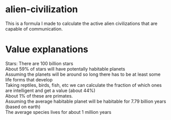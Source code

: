 # alien-civilization
This is a formula I made to calculate the active alien civilizations that are capable of communication.
# Value explanations
Stars: There are 100 billion stars <br/>
About 59% of stars will have potentally habitable planets <br/>
Assuming the planets will be around so long there has to be at least some life forms that develop <br/>
Taking reptiles, birds, fish, etc we can calculate the fraction of which ones are intelligent and get a value (about 44%) <br/>
About 1% of these are primates. <br/>
Assuming the average habitable planet will be habitable for 7.79 billion years (based on earth) <br/>
The average species lives for about 1 million years
